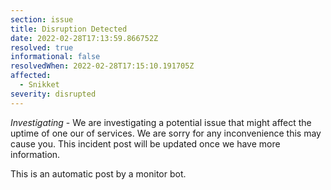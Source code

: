 ```yaml
---
section: issue
title: Disruption Detected
date: 2022-02-28T17:13:59.866752Z
resolved: true
informational: false
resolvedWhen: 2022-02-28T17:15:10.191705Z
affected:
  - Snikket
severity: disrupted
---
```

*Investigating* - We are investigating a potential issue that might affect the uptime of one our of services. We are sorry for any inconvenience this may cause you. This incident post will be updated once we have more information.

This is an automatic post by a monitor bot.
        